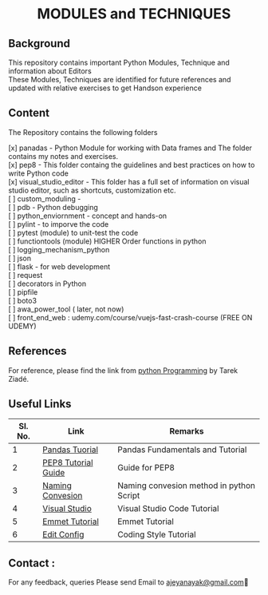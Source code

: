 <h1 align ="Center"> MODULES and TECHNIQUES </h1>

## Background

This repository contains important Python Modules, Technique and information about Editors <br />
These Modules, Techniques are identified for future references and updated with relative exercises to get Handson experience <br />

## Content

The Repository contains the following folders

[x] panadas - Python Module for working with Data frames and The folder contains my notes and exercises. <br />
[x] pep8 -  This folder containg the guidelines and best practices on how to write Python code <br />
[x] visual_studio_editor - This folder has a full set of information on visual studio editor, such as shortcuts, customization etc.<br />
[ ] custom_moduling - <br />
[ ] pdb - Python debugging <br />
[ ] python_enviornment - concept and hands-on <br />
[ ] pylint - to imporve the code <br />
[ ] pytest (module) to unit-test the code <br />
[ ] functiontools (module) HIGHER Order functions in python <br />
[ ] logging_mechanism_python <br />
[ ] json <br />
[ ] flask - for web development <br />
[ ] request  <br />
[ ] decorators in Python <br />
[ ] pipfile <br />
[ ] boto3<br />
[ ] awa_power_tool ( later, not now) <br />
[ ] front_end_web : udemy.com/course/vuejs-fast-crash-course (FREE ON UDEMY) <br />
 
## References

For reference, please find the link from [python Programming](https://edu.heibai.org/Expert_Python_Programming.pdf) by Tarek Ziadé.

##  Useful Links

| **Sl. No.** | **Link** | **Remarks** |
----------|--------------|--------------
1| [Pandas Tuorial](https://www.youtube.com/watch?v=UB3DE5Bgfx4)| Pandas Fundamentals and Tutorial |
2|[PEP8 Tutorial Guide](https://pep8.org/) | Guide for PEP8 |
3|[Naming Convesion](https://www.youtube.com/watch?v=Sm0wwmEwqpI&fbclid=IwAR1Q78KGJyPS1arHwc0NGT6LFX1mYiZ54Km5jFhaAyCM6PCQXLnhcTr_F6g) | Naming convesion method in python Script |
4| [Visual Studio](https://code.visualstudio.com/docs) | Visual Studio Code Tutorial |
5| [Emmet Tutorial](https://docs.emmet.io/)| Emmet Tutorial |
6|[Edit Config](https://editorconfig.org/) | Coding Style Tutorial |

<h2>Contact :</h2>

For any feedback, queries Please send Email to ajeyanayak@gmail.com:star2:


